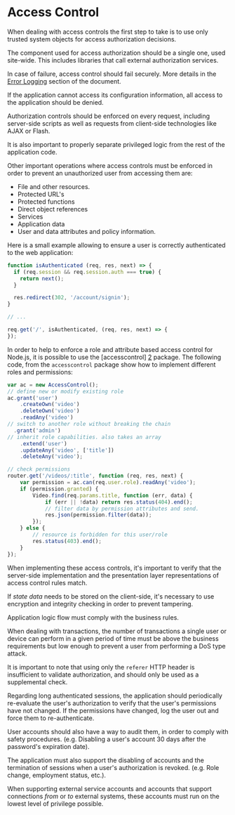 Access Control
==============

When dealing with access controls the first step to take is to use only trusted
system objects for access authorization decisions.

The component used for access authorization should be a single one, used
site-wide. This includes libraries that call external authorization services.

In case of failure, access control should fail securely. 
More details in the [Error Logging][1] section of the document.

If the application cannot access its configuration information, all
access to the application should be denied.

Authorization controls should be enforced on every request, including
server-side scripts as well as requests from client-side technologies like AJAX
or Flash.

It is also important to properly separate privileged logic from the rest of the
application code.

Other important operations where access controls must be enforced in order to
prevent an unauthorized user from accessing them are:

* File and other resources.
* Protected URL's
* Protected functions
* Direct object references
* Services
* Application data
* User and data attributes and policy information.

Here is a small example allowing to ensure a user is correctly authenticated to 
the web application:
```JavaScript
function isAuthenticated (req, res, next) => {
  if (req.session && req.session.auth === true) {
    return next();
  }

  res.redirect(302, '/account/signin');
}

// ...

req.get('/', isAuthenticated, (req, res, next) => {
});

```

In order to help to enforce a role and attribute  based access control for Node.js,
it is possible to use the [accesscontrol] [2] package. The following code, from the `accesscontrol` package
show how to implement different roles and permissions:
```JavaScript
var ac = new AccessControl();
// define new or modify existing role
ac.grant('user')                    
    .createOwn('video')             
    .deleteOwn('video')
    .readAny('video')
// switch to another role without breaking the chain
  .grant('admin')                    
// inherit role capabilities. also takes an array
    .extend('user')                  
    .updateAny('video', ['title'])  
    .deleteAny('video');

// check permissions  
router.get('/videos/:title', function (req, res, next) {
    var permission = ac.can(req.user.role).readAny('video');
    if (permission.granted) {
        Video.find(req.params.title, function (err, data) {
            if (err || !data) return res.status(404).end();
            // filter data by permission attributes and send. 
            res.json(permission.filter(data));
        });
    } else {
        // resource is forbidden for this user/role 
        res.status(403).end();
    }
});
```

When implementing these access controls, it's important to verify that the
server-side implementation and the presentation layer representations of access
control rules match.

If _state data_ needs to be stored on the client-side, it's necessary to use
encryption and integrity checking in order to prevent tampering.

Application logic flow must comply with the business rules.

When dealing with transactions, the number of transactions a single user or
device can perform in a given period of time must be above the business
requirements but low enough to prevent a user from performing a DoS type
attack.

It is important to note that using only the `referer` HTTP header is
insufficient to validate authorization, and should only be used as a
supplemental check.

Regarding long authenticated sessions, the application should periodically
re-evaluate the user's authorization to verify that the user's permissions
have not changed. If the permissions have changed, log the user out and force
them to re-authenticate.

User accounts should also have a way to audit them, in order to comply with
safety procedures. (e.g. Disabling a user's account 30 days after the
password's expiration date).

The application must also support the disabling of accounts and the termination
of sessions when a user's authorization is revoked. (e.g. Role change,
employment status, etc.).

When supporting external service accounts and accounts that support connections
_from_ or _to_ external systems, these accounts must run on the lowest level of
privilege possible.

[1]: /error-handling-logging/error-handling.md
[2]: https://www.npmjs.com/package/accesscontrol
